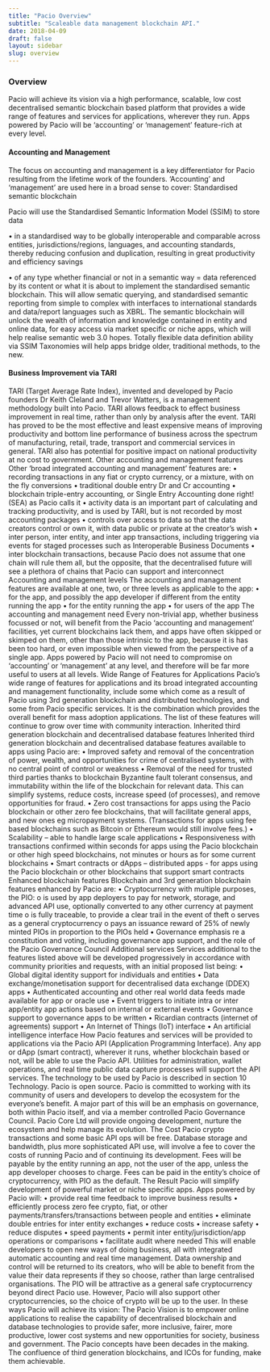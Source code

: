 ```yaml
---
title: "Pacio Overview"
subtitle: "Scaleable data management blockchain API."
date: 2018-04-09
draft: false
layout: sidebar
slug: overview
---
```


### Overview

Pacio will achieve its vision via a high performance, scalable, low cost decentralised semantic blockchain based platform that provides a wide range of features and services for applications, wherever they run. Apps powered by Pacio will be ‘accounting’ or ‘management’ feature-rich at every level.

#### Accounting and Management

The focus on accounting and management is a key differentiator for Pacio resulting from the lifetime work of the founders. ‘Accounting’ and ‘management’ are used here in a broad sense to cover:
Standardised semantic blockchain

Pacio will use the Standardised Semantic Information Model (SSIM) to store data

•	in a standardised way to be globally interoperable and comparable across entities, jurisdictions/regions, languages, and accounting standards, thereby reducing confusion and duplication, resulting in great productivity and efficiency savings

•	of any type whether financial or not in a semantic way = data referenced by its content or what it is about
to implement the standardised semantic blockchain. This will allow sematic querying, and standardised semantic reporting from simple to complex with interfaces to international standards and data/report languages such as XBRL.
The semantic blockchain will unlock the wealth of information and knowledge contained in entity and online data, for easy access via market specific or niche apps, which will help realise semantic web 3.0 hopes.
Totally flexible data definition ability via SSIM Taxonomies will help apps bridge older, traditional methods, to the new.

#### Business Improvement via TARI

TARI (Target Average Rate Index), invented and developed by Pacio founders Dr Keith Cleland and Trevor Watters, is a management methodology built into Pacio. TARI allows feedback to effect business improvement in real time, rather than only by analysis after the event. TARI has proved to be the most effective and least expensive means of improving productivity and bottom line performance of business across the spectrum of manufacturing, retail, trade, transport and commercial services in general. TARI also has potential for positive impact on national productivity at no cost to government.
Other accounting and management features
Other ‘broad integrated accounting and management’ features are:
•	recording transactions in any fiat or crypto currency, or a mixture, with on the fly conversions
•	traditional double entry Dr and Cr accounting
•	blockchain triple-entry accounting, or Single Entry Accounting done right! (SEA) as Pacio calls it
•	activity data is an important part of calculating and tracking productivity, and is used by TARI, but is not recorded by most accounting packages
•	controls over access to data so that the data creators control or own it, with data public or private at the creator’s wish
•	inter person, inter entity, and inter app transactions, including triggering via events for staged processes such as Interoperable Business Documents
•	inter blockchain transactions, because Pacio does not assume that one chain will rule them all, but the opposite, that the decentralised future will see a plethora of chains that Pacio can support and interconnect
Accounting and management levels
The accounting and management features are available at one, two, or three levels as applicable to the app:
•	for the app, and possibly the app developer if different from the entity running the app
•	for the entity running the app
•	for users of the app
The accounting and management need
Every non-trivial app, whether business focussed or not, will benefit from the Pacio ‘accounting and management’ facilities, yet current blockchains lack them, and apps have often skipped or skimped on them, other than those intrinsic to the app, because it is has been too hard, or even impossible when viewed from the perspective of a single app. Apps powered by Pacio will not need to compromise on ‘accounting’ or ‘management’ at any level, and therefore will be far more useful to users at all levels.
Wide Range of Features for Applications
Pacio’s wide range of features for applications and its broad integrated accounting and management functionality, include some which come as a result of Pacio using 3rd generation blockchain and distributed technologies, and some from Pacio specific services. It is the combination which provides the overall benefit for mass adoption applications. The list of these features will continue to grow over time with community interaction.
Inherited third generation blockchain and decentralised database features
Inherited third generation blockchain and decentralised database features available to apps using Pacio are:
•	Improved safety and removal of the concentration of power, wealth, and opportunities for crime of centralised systems, with no central point of control or weakness
•	Removal of the need for trusted third parties thanks to blockchain Byzantine fault tolerant consensus, and immutability within the life of the blockchain for relevant data. This can simplify systems, reduce costs, increase speed (of processes), and remove opportunities for fraud.
•	Zero cost transactions for apps using the Pacio blockchain or other zero fee blockchains, that will facilitate general apps, and new ones eg micropayment systems. (Transactions for apps using fee based blockchains such as Bitcoin or Ethereum would still involve fees.)
•	Scalability – able to handle large scale applications
•	Responsiveness with transactions confirmed within seconds for apps using the Pacio blockchain or other high speed blockchains, not minutes or hours as for some current blockchains
•	Smart contracts or dApps – distributed apps - for apps using the Pacio blockchain or other blockchains that support smart contracts
Enhanced blockchain features
Blockchain and 3rd generation blockchain features enhanced by Pacio are:
•	Cryptocurrency with multiple purposes, the PIO:
o	is used by app deployers to pay for network, storage, and advanced API use, optionally converted to any other currency at payment time
o	is fully traceable, to provide a clear trail in the event of theft
o	serves as a general cryptocurrency
o	pays an issuance reward of 25% of newly minted PIOs in proportion to the PIOs held
•	Governance emphasis re a constitution and voting, including governance app support, and the role of the Pacio Governance Council
Additional services
Services additional to the features listed above will be developed progressively in accordance with community priorities and requests, with an initial proposed list being:
•	Global digital identity support for individuals and entities
•	Data exchange/monetisation support for decentralised data exchange (DDEX) apps
•	Authenticated accounting and other real world data feeds made available for app or oracle use
•	Event triggers to initiate intra or inter app/entity app actions based on internal or external events
•	Governance support to governance apps to be written
•	Ricardian contracts (internet of agreements) support
•	An Internet of Things (IoT) interface
•	An artificial intelligence interface
How
Pacio features and services will be provided to applications via the Pacio API (Application Programming Interface). Any app or dApp (smart contract), wherever it runs, whether blockchain based or not, will be able to use the Pacio API. Utilities for administration, wallet operations, and real time public data capture processes will support the API services. The technology to be used by Pacio is described in section 10 Technology. 
Pacio is open source. Pacio is committed to working with its community of users and developers to develop the ecosystem for the everyone’s benefit. A major part of this will be an emphasis on governance, both within Pacio itself, and via a member controlled Pacio Governance Council. Pacio Core Ltd will provide ongoing development, nurture the ecosystem and help manage its evolution.
The Cost
Pacio crypto transactions and some basic API ops will be free. Database storage and bandwidth, plus more sophisticated API use, will involve a fee to cover the costs of running Pacio and of continuing its development. Fees will be payable by the entity running an app, not the user of the app, unless the app developer chooses to charge. Fees can be paid in the entity’s choice of cryptocurrency, with PIO as the default.
The Result
Pacio will simplify development of powerful market or niche specific apps. Apps powered by Pacio will:
•	provide real time feedback to improve business results
•	efficiently process zero fee crypto, fiat, or other payments/transfers/transactions between people and entities
•	eliminate double entries for inter entity exchanges
•	reduce costs
•	increase safety
•	reduce disputes
•	speed payments
•	permit inter entity/jurisdiction/app operations or comparisons
•	facilitate audit where needed
This will enable developers to open new ways of doing business, all with integrated automatic accounting and real time management. 
Data ownership and control will be returned to its creators, who will be able to benefit from the value their data represents if they so choose, rather than large centralised organisations.
The PIO will be attractive as a general safe cryptocurrency beyond direct Pacio use. However, Pacio will also support other cryptocurrencies, so the choice of crypto will be up to the user.
In these ways Pacio will achieve its vision:
The Pacio Vision is to empower online applications to realise the capability of decentralised blockchain and database technologies to provide safer, more inclusive, fairer, more productive, lower cost systems and new opportunities for society, business and government.
The Pacio concepts have been decades in the making. The confluence of third generation blockchains, and ICOs for funding, make them achievable.

